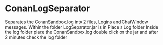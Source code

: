 # ConanLogSeparator
Separates the ConanSandbox.log into 2 files, Logins and ChatWindow messages. 
Within the folder LogSeparator.jar is in Place a Log folder
Inside the log folder place the ConanSandbox.log
double click on the jar and after 2 minutes check the log folder
